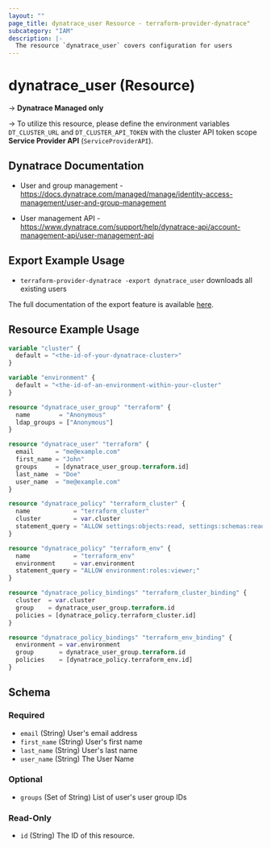 ```yaml
---
layout: ""
page_title: dynatrace_user Resource - terraform-provider-dynatrace"
subcategory: "IAM"
description: |-
  The resource `dynatrace_user` covers configuration for users
---
```


# dynatrace_user (Resource)

-> **Dynatrace Managed only**

-> To utilize this resource, please define the environment variables `DT_CLUSTER_URL` and `DT_CLUSTER_API_TOKEN` with the cluster API token scope **Service Provider API** (`ServiceProviderAPI`).

## Dynatrace Documentation

- User and group management - https://docs.dynatrace.com/managed/manage/identity-access-management/user-and-group-management

- User management API - https://www.dynatrace.com/support/help/dynatrace-api/account-management-api/user-management-api

## Export Example Usage

- `terraform-provider-dynatrace -export dynatrace_user` downloads all existing users

The full documentation of the export feature is available [here](https://dt-url.net/h203qmc).

## Resource Example Usage

```terraform
variable "cluster" {
  default = "<the-id-of-your-dynatrace-cluster>"
}

variable "environment" {
  default = "<the-id-of-an-environment-within-your-cluster"
}

resource "dynatrace_user_group" "terraform" {
  name        = "Anonymous"
  ldap_groups = ["Anonymous"]
}

resource "dynatrace_user" "terraform" {
  email      = "me@example.com"
  first_name = "John"
  groups     = [dynatrace_user_group.terraform.id]
  last_name  = "Doe"
  user_name  = "me@example.com"
}

resource "dynatrace_policy" "terraform_cluster" {
  name            = "terraform_cluster"
  cluster         = var.cluster
  statement_query = "ALLOW settings:objects:read, settings:schemas:read WHERE settings:schemaId = \"terraform-cluster\";"
}

resource "dynatrace_policy" "terraform_env" {
  name            = "terraform_env"
  environment     = var.environment
  statement_query = "ALLOW environment:roles:viewer;"
}

resource "dynatrace_policy_bindings" "terraform_cluster_binding" {
  cluster  = var.cluster
  group    = dynatrace_user_group.terraform.id
  policies = [dynatrace_policy.terraform_cluster.id]
}

resource "dynatrace_policy_bindings" "terraform_env_binding" {
  environment = var.environment
  group       = dynatrace_user_group.terraform.id
  policies    = [dynatrace_policy.terraform_env.id]
}
```

<!-- schema generated by tfplugindocs -->
## Schema

### Required

- `email` (String) User's email address
- `first_name` (String) User's first name
- `last_name` (String) User's last name
- `user_name` (String) The User Name

### Optional

- `groups` (Set of String) List of user's user group IDs

### Read-Only

- `id` (String) The ID of this resource.
 